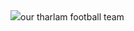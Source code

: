  <html>
  <title> its me yeshi</title>
  <body>
  <h1>  </h1>
    <br>
    <img src=https://https://www.youtube.com/shorts/KkavY_F1FW4
<a href="http://tharlam.org">our tharlam football team </a>
   
    
  </body>
</html>

